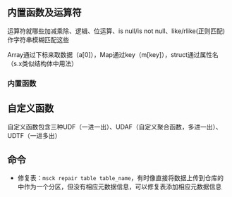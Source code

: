 ## 内置函数及运算符

运算符就哪些加减乘除、逻辑、位运算、is null/is not null、like/rlike(正则匹配)作字符串模糊匹配这些

Array通过下标来取数据（a[0]），Map通过key（m[key]），struct通过属性名（s.x类似结构体中用法）

### 内置函数

## 自定义函数
自定义函数包含三种UDF（一进一出）、UDAF（自定义聚合函数，多进一出）、UDTF（一进多出）
## 命令
- 修复表：`msck repair table table_name`，有时像直接将数据上传到仓库的中作为一个分区，但没有相应元数据信息，可以修复表添加相应元数据信息
